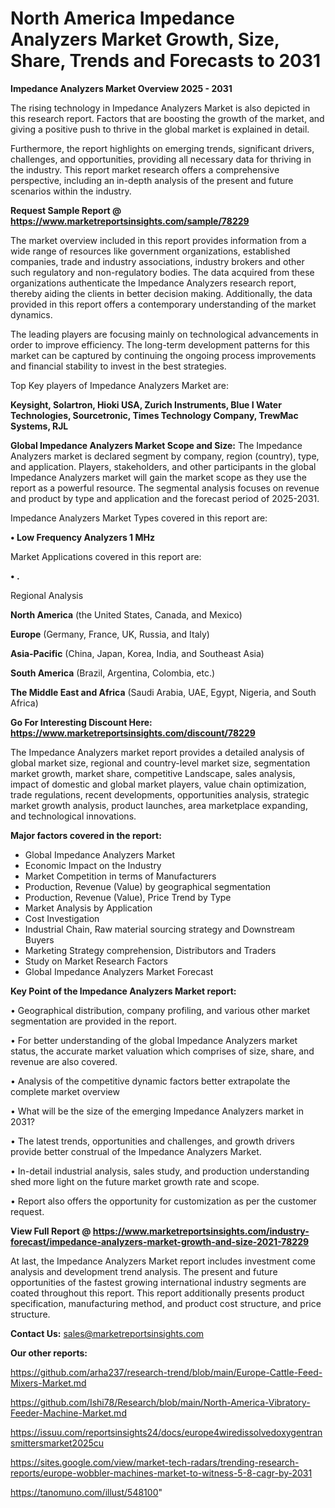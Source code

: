 # North America Impedance Analyzers Market Growth, Size, Share, Trends and Forecasts to 2031

<Strong> Impedance Analyzers Market Overview 2025 - 2031</strong>

The rising technology in Impedance Analyzers Market is also depicted in this research report. Factors that are boosting the growth of the market, and giving a positive push to thrive in the global market is explained in detail.

Furthermore, the report highlights on emerging trends, significant drivers, challenges, and opportunities, providing all necessary data for thriving in the industry. This report market research offers a comprehensive perspective, including an in-depth analysis of the present and future scenarios within the industry.

<strong>Request Sample Report @ <a href=https://www.marketreportsinsights.com/sample/78229>https://www.marketreportsinsights.com/sample/78229</a></strong>

The market overview included in this report provides information from a wide range of resources like government organizations, established companies, trade and industry associations, industry brokers and other such regulatory and non-regulatory bodies. The data acquired from these organizations authenticate the Impedance Analyzers research report, thereby aiding the clients in better decision making. Additionally, the data provided in this report offers a contemporary understanding of the market dynamics.

The leading players are focusing mainly on technological advancements in order to improve efficiency. The long-term development patterns for this market can be captured by continuing the ongoing process improvements and financial stability to invest in the best strategies.

Top Key players of Impedance Analyzers Market are:

<strong>Keysight, Solartron, Hioki USA, Zurich Instruments, Blue I Water Technologies, Sourcetronic, Times Technology Company, TrewMac Systems, RJL</strong>

<strong><b>Global Impedance Analyzers Market Scope and Size:</b></strong>
The Impedance Analyzers market is declared segment by company, region (country), type, and application. Players, stakeholders, and other participants in the global Impedance Analyzers market will gain the market scope as they use the report as a powerful resource. The segmental analysis focuses on revenue and product by type and application and the forecast period of 2025-2031.

Impedance Analyzers Market Types covered in this report are:

<strong>• Low Frequency Analyzers 1 MHz</strong>

Market Applications covered in this report are:

<strong>• .</strong> 

Regional Analysis

<strong>North America</strong> (the United States, Canada, and Mexico)

<strong>Europe</strong> (Germany, France, UK, Russia, and Italy)

<strong>Asia-Pacific</strong> (China, Japan, Korea, India, and Southeast Asia)

<strong>South America</strong> (Brazil, Argentina, Colombia, etc.)

<strong>The Middle East and Africa</strong> (Saudi Arabia, UAE, Egypt, Nigeria, and South Africa)

<strong>Go For Interesting Discount Here: <a href=https://www.marketreportsinsights.com/discount/78229>https://www.marketreportsinsights.com/discount/78229</a></strong>

The Impedance Analyzers market report provides a detailed analysis of global market size, regional and country-level market size, segmentation market growth, market share, competitive Landscape, sales analysis, impact of domestic and global market players, value chain optimization, trade regulations, recent developments, opportunities analysis, strategic market growth analysis, product launches, area marketplace expanding, and technological innovations.

<strong><b>Major factors covered in the report:</b></strong>
<ul>
  <li>Global Impedance Analyzers Market </li>
  <li>Economic Impact on the Industry</li>
  <li>Market Competition in terms of Manufacturers</li>
  <li>Production, Revenue (Value) by geographical segmentation</li>
  <li>Production, Revenue (Value), Price Trend by Type</li>
  <li>Market Analysis by Application</li>
  <li>Cost Investigation</li>
  <li>Industrial Chain, Raw material sourcing strategy and Downstream Buyers</li>
  <li>Marketing Strategy comprehension, Distributors and Traders</li>
  <li>Study on Market Research Factors</li>
  <li>Global Impedance Analyzers Market Forecast</li>
</ul>

<strong><b>Key Point of the Impedance Analyzers Market report:</b></strong>

• Geographical distribution, company profiling, and various other market segmentation are provided in the report.

• For better understanding of the global Impedance Analyzers market status, the accurate market valuation which comprises of size, share, and revenue are also covered.

• Analysis of the competitive dynamic factors better extrapolate the complete market overview

• What will be the size of the emerging Impedance Analyzers market in 2031?

• The latest trends, opportunities and challenges, and growth drivers provide better construal of the Impedance Analyzers Market.

• In-detail industrial analysis, sales study, and production understanding shed more light on the future market growth rate and scope.

• Report also offers the opportunity for customization as per the customer request.

<strong><b>View Full Report @ <a href=https://www.marketreportsinsights.com/industry-forecast/impedance-analyzers-market-growth-and-size-2021-78229>https://www.marketreportsinsights.com/industry-forecast/impedance-analyzers-market-growth-and-size-2021-78229</a></b></strong>


At last, the Impedance Analyzers Market report includes investment come analysis and development trend analysis. The present and future opportunities of the fastest growing international industry segments are coated throughout this report. This report additionally presents product specification, manufacturing method, and product cost structure, and price structure.

<strong>Contact Us:</strong>
sales@marketreportsinsights.com

<strong>Our other reports:</strong>

<a href=https://github.com/arha237/research-trend/blob/main/Europe-Cattle-Feed-Mixers-Market.md>https://github.com/arha237/research-trend/blob/main/Europe-Cattle-Feed-Mixers-Market.md</a>

<a href=https://github.com/Ishi78/Research/blob/main/North-America-Vibratory-Feeder-Machine-Market.md>https://github.com/Ishi78/Research/blob/main/North-America-Vibratory-Feeder-Machine-Market.md</a>

<a href=https://issuu.com/reportsinsights24/docs/europe4wiredissolvedoxygentransmittersmarket2025cu>https://issuu.com/reportsinsights24/docs/europe4wiredissolvedoxygentransmittersmarket2025cu</a>

<a href=https://sites.google.com/view/market-tech-radars/trending-research-reports/europe-wobbler-machines-market-to-witness-5-8-cagr-by-2031>https://sites.google.com/view/market-tech-radars/trending-research-reports/europe-wobbler-machines-market-to-witness-5-8-cagr-by-2031</a>

<a href=https://tanomuno.com/illust/548100>https://tanomuno.com/illust/548100</a>"
